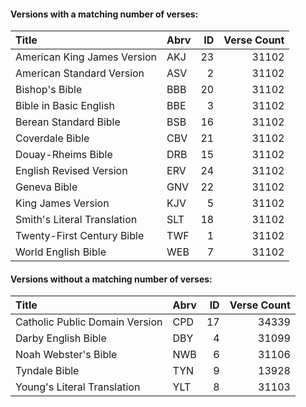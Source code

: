 #### Versions with a matching number of verses:
<!-- This Markdown Versions file is best viewed in a Markdown viewer or previewer -->
|Title                          |Abrv |ID  |Verse Count|
| :---------------------------- | :-  | --:|----------:|
|American King James Version    |AKJ  |  23|      31102|
|American Standard Version      |ASV  |   2|      31102|
|Bishop's Bible                 |BBB  |  20|      31102|
|Bible in Basic English         |BBE  |   3|      31102|
|Berean Standard Bible		    |BSB  |  16|      31102|
|Coverdale Bible		        |CBV  |  21|      31102|
|Douay-Rheims Bible		        |DRB  |  15|      31102|
|English Revised Version        |ERV  |  24|      31102|
|Geneva Bible			        |GNV  |  22|      31102|
|King James Version		        |KJV  |   5|      31102|
|Smith's Literal Translation    |SLT  |  18|      31102|
|Twenty-First Century Bible	    |TWF  |   1|      31102|
|World English Bible		    |WEB  |   7|      31102|


#### Versions without a matching number of verses:
|Title                          |Abrv |ID  |Verse Count| 
| :---------------------------- | :-- | --:| ---------:|
|Catholic Public Domain Version	|CPD  |  17|	  34339|
|Darby English Bible		    |DBY  |   4|	  31099|
|Noah Webster's Bible		    |NWB  |   6|	  31106|
|Tyndale Bible			        |TYN  |   9|	  13928|
|Young's Literal Translation	|YLT  |   8|	  31103|
